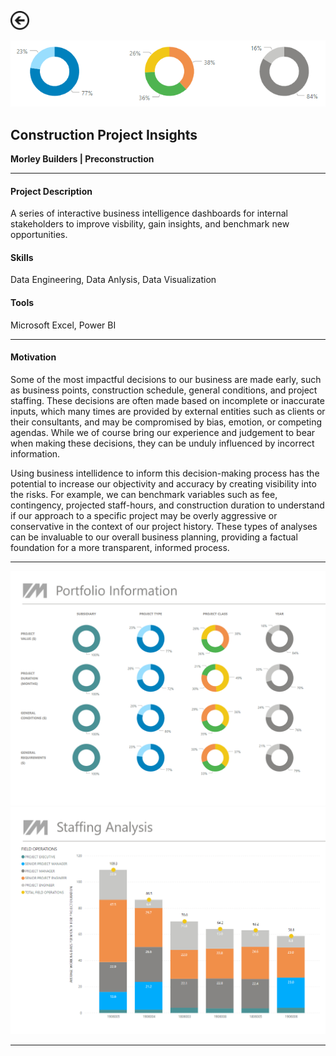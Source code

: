 [<img src="images/arrow_back.png?raw=true" width="30"/>](/data_science/index)

<img src="images/projects_2.PNG?raw=true"/>

## Construction Project Insights
**Morley Builders | Preconstruction**<br>

---

#### Project Description
A series of interactive business intelligence dashboards for internal stakeholders to improve visbility, gain insights, and benchmark new opportunities.

#### Skills 
Data Engineering, Data Anlysis, Data Visualization

#### Tools 
Microsoft Excel, Power BI

---
#### Motivation

Some of the most impactful decisions to our business are made early, such as business points, construction schedule, general conditions, and project staffing. These decisions are often made based on incomplete or inaccurate inputs, which many times are provided by external entities such as clients or their consultants, and may be compromised by bias, emotion, or competing agendas. While we of course bring our experience and judgement to bear when making these decisions, they can be unduly influenced by incorrect information.

Using business intellidence to inform this decision-making process has the potential to increase our objectivity and accuracy by creating visibility into the risks. For example, we can benchmark variables such as fee, contingency, projected staff-hours, and construction duration to understand if our approach to a specific project may be overly aggressive or conservative in the context of our project history. These types of analyses can be invaluable to our overall business planning, providing a factual foundation for a more transparent, informed process.

---

<img src="images/projects_3.PNG?raw=true"/>

<img src="images/projects_1.PNG?raw=true"/> 

---
